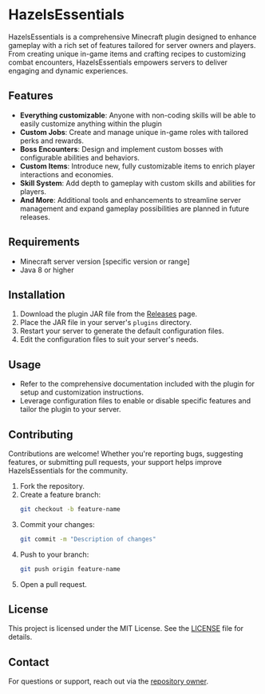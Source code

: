 
# HazelsEssentials

HazelsEssentials is a comprehensive Minecraft plugin designed to enhance gameplay with a rich set of features tailored for server owners and players. From creating unique in-game items and crafting recipes to customizing combat encounters, HazelsEssentials empowers servers to deliver engaging and dynamic experiences.

## Features

- **Everything customizable**: Anyone with non-coding skills will be able to easily customize anything within the plugin
- **Custom Jobs**: Create and manage unique in-game roles with tailored perks and rewards.
- **Boss Encounters**: Design and implement custom bosses with configurable abilities and behaviors.
- **Custom Items**: Introduce new, fully customizable items to enrich player interactions and economies.
- **Skill System**: Add depth to gameplay with custom skills and abilities for players.
- **And More**: Additional tools and enhancements to streamline server management and expand gameplay possibilities are planned in future releases.

## Requirements

- Minecraft server version [specific version or range]  
- Java 8 or higher

## Installation

1. Download the plugin JAR file from the [Releases](https://github.com/cgardne89/HazelsEssentials/releases) page.
2. Place the JAR file in your server's `plugins` directory.
3. Restart your server to generate the default configuration files.
4. Edit the configuration files to suit your server's needs.

## Usage

- Refer to the comprehensive documentation included with the plugin for setup and customization instructions.
- Leverage configuration files to enable or disable specific features and tailor the plugin to your server.

## Contributing

Contributions are welcome! Whether you're reporting bugs, suggesting features, or submitting pull requests, your support helps improve HazelsEssentials for the community.

1. Fork the repository.
2. Create a feature branch:
   ```bash
   git checkout -b feature-name
   ```
3. Commit your changes:
   ```bash
   git commit -m "Description of changes"
   ```
4. Push to your branch:
   ```bash
   git push origin feature-name
   ```
5. Open a pull request.

## License

This project is licensed under the MIT License. See the [LICENSE](LICENSE) file for details.

## Contact

For questions or support, reach out via the [repository owner](https://github.com/cgardne89).  
